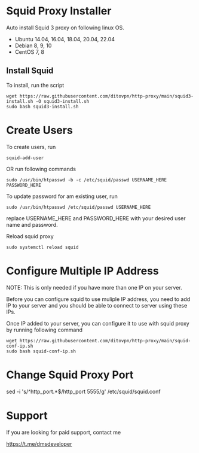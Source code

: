 # Squid Proxy Installer

Auto install Squid 3 proxy on following linux OS.

* Ubuntu 14.04, 16.04, 18.04, 20.04, 22.04
* Debian 8, 9, 10
* CentOS 7, 8


## Install Squid

To install, run the script

```
wget https://raw.githubusercontent.com/ditovpn/http-proxy/main/squid3-install.sh -O squid3-install.sh
sudo bash squid3-install.sh
```


# Create Users

To create users, run

```
squid-add-user
```

OR run following commands

```
sudo /usr/bin/htpasswd -b -c /etc/squid/passwd USERNAME_HERE PASSWORD_HERE
```

To update password for am existing user, run

```
sudo /usr/bin/htpasswd /etc/squid/passwd USERNAME_HERE
```

replace USERNAME_HERE and PASSWORD_HERE with your desired user name and password.

Reload squid proxy

```
sudo systemctl reload squid
```

# Configure Multiple IP Address

NOTE: This is only needed if you have more than one IP on your server.

Before you can configure squid to use muliple IP address, you need to add IP to your server and you should be able to connect to server using these IPs.

Once IP added to your server, you can configure it to use with squid proxy by running following command

```
wget https://raw.githubusercontent.com/ditovpn/http-proxy/main/squid-conf-ip.sh
sudo bash squid-conf-ip.sh
```

# Change Squid Proxy Port

sed -i 's/^http_port.*$/http_port 5555/g'  /etc/squid/squid.conf

# Support

If you are looking for paid support, contact me

https://t.me/dmsdeveloper
